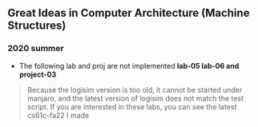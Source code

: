 ## Great Ideas in Computer Architecture (Machine Structures)
### 2020 summer

- The following lab and proj are not implemented
**lab-05 lab-06 and project-03**

> Because the logisim version is too old, it cannot be started under manjaro, and the latest version of logisim does not match the test script. If you are interested in these labs, you can see the latest cs61c-fa22 I made